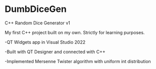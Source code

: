 # DumbDiceGen
C++ Random Dice Generator v1

My first C++ project built on my own. Strictly for learning purposes. 


-QT Widgets app in Visual Studio 2022

-Built with QT Designer and connected with C++

-Implemented Mersenne Twister algorithm with uniform int distribution
